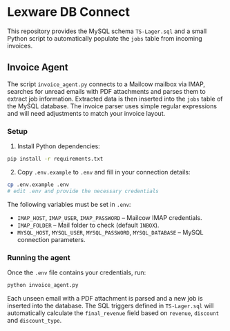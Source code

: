 # Lexware DB Connect

This repository provides the MySQL schema `TS-Lager.sql` and a small Python
script to automatically populate the `jobs` table from incoming invoices.

## Invoice Agent

The script `invoice_agent.py` connects to a Mailcow mailbox via IMAP, searches
for unread emails with PDF attachments and parses them to extract job
information. Extracted data is then inserted into the `jobs` table of the
MySQL database. The invoice parser uses simple regular expressions and will
need adjustments to match your invoice layout.

### Setup

1. Install Python dependencies:

```bash
pip install -r requirements.txt
```

2. Copy `.env.example` to `.env` and fill in your connection details:

```bash
cp .env.example .env
# edit .env and provide the necessary credentials
```

The following variables must be set in `.env`:

- `IMAP_HOST`, `IMAP_USER`, `IMAP_PASSWORD` – Mailcow IMAP credentials.
- `IMAP_FOLDER` – Mail folder to check (default `INBOX`).
- `MYSQL_HOST`, `MYSQL_USER`, `MYSQL_PASSWORD`, `MYSQL_DATABASE` – MySQL
  connection parameters.

### Running the agent

Once the `.env` file contains your credentials, run:

```bash
python invoice_agent.py
```

Each unseen email with a PDF attachment is parsed and a new job is inserted
into the database. The SQL triggers defined in `TS-Lager.sql` will automatically
calculate the `final_revenue` field based on `revenue`, `discount` and
`discount_type`.
